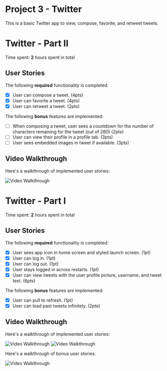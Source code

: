 # Project 3 - Twitter

This is a basic Twitter app to view, compose, favorite, and retweet tweets.

# Twitter - Part II

Time spent: **2** hours spent in total

## User Stories

The following **required** functionality is completed:

- [X] User can compose a tweet. (4pts)
- [X] User can favorite a tweet. (4pts)
- [X] User can retweet a tweet. (2pts)

The following **bonus** features are implemented:

- [ ] When composing a tweet, user sees a countdown for the number of characters remaining for the tweet (out of 280) (2pts)
- [ ] User can view their profile in a profile tab. (3pts)
- [ ] User sees embedded images in tweet if available. (3pts)

## Video Walkthrough

Here's a walkthrough of implemented user stories:

<img src='https://media.giphy.com/media/Unofo672hTLSAZaM1O/giphy.gif' title='Video Walkthrough' width='' alt='Video Walkthrough' />

# Twitter - Part I

Time spent: **2** hours spent in total

## User Stories

The following **required** functionality is completed:

- [X] User sees app icon in home screen and styled launch screen. (1pt)
- [X] User can log in. (1pt)
- [X] User can log out. (1pt)
- [X] User stays logged in across restarts. (1pt)
- [X] User can view tweets with the user profile picture, username, and tweet text. (6pts)

The following **bonus** features are implemented:

- [X] User can pull to refresh. (1pt)
- [X] User can load past tweets infinitely. (2pts)

## Video Walkthrough

Here's a walkthrough of implemented user stories:

<img src='https://media.giphy.com/media/yI1ZUjNOWKq4k5bG98/giphy.gif' title='Video Walkthrough' width='' alt='Video Walkthrough' />
<img src='https://media.giphy.com/media/eiyxYH2m5cRSGlolDG/giphy.gif' title='Video Walkthrough' width='' alt='Video Walkthrough' />

Here's a walkthrough of bonus user stories:

<img src='https://media.giphy.com/media/XaBSjozZ9OGYZCU2FG/giphy.gif' title='Video Walkthrough' width='' alt='Video Walkthrough' />
